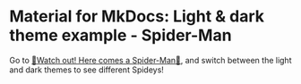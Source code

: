 # Material for MkDocs: Light & dark theme example - Spider-Man

Go to [🎵Watch out! Here comes a Spider-Man🎵](https://josh-wong.github.io/material-for-mkdocs-example-light-dark-spiderman/), and switch between the light and dark themes to see different Spideys!
